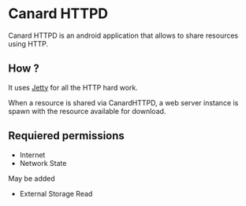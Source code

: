 # Canard HTTPD

Canard HTTPD is an android application that allows to share resources using HTTP.

## How ?
It uses [Jetty](http://www.eclipse.org/jetty/1) for all the HTTP hard work. 

When a resource is shared via CanardHTTPD, a web server instance is spawn with the resource available for download.

## Requiered permissions

* Internet
* Network State

May be added
* External Storage Read

